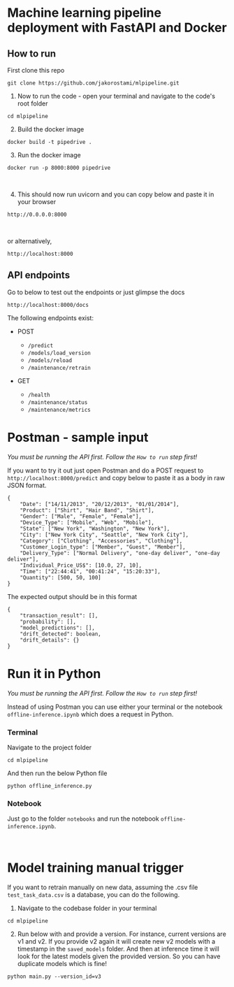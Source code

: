 # Machine learning pipeline deployment with FastAPI and Docker

## How to run

First clone this repo
```
git clone https://github.com/jakorostami/mlpipeline.git
```

1. Now to run the code - open your terminal and navigate to the code's root folder

```
cd mlpipeline
```

2. Build the docker image


```
docker build -t pipedrive .
```

3. Run the docker image

```
docker run -p 8000:8000 pipedrive
```
<br>

4. This should now run uvicorn and you can copy below and paste it in your browser

```
http://0.0.0.0:8000
```
<br>

or alternatively,

```
http://localhost:8000
```

## API endpoints

Go to below to test out the endpoints or just glimpse the docs

```
http://localhost:8000/docs
```

The following endpoints exist:

* POST
    * `/predict`
    * `/models/load_version`
    * `/models/reload`
    * `/maintenance/retrain`

* GET
    * `/health`
    * `/maintenance/status`
    * `/maintenance/metrics`


# Postman - sample input

*You must be running the API first. Follow the `How to run` step first!*

If you want to try it out just open Postman and do a POST request to `http://localhost:8000/predict` and copy below to paste it as a body in raw JSON format.

```
{
    "Date": ["14/11/2013", "20/12/2013", "01/01/2014"],
    "Product": ["Shirt", "Hair Band", "Shirt"],
    "Gender": ["Male", "Female", "Female"],
    "Device_Type": ["Mobile", "Web", "Mobile"],
    "State": ["New York", "Washington", "New York"],
    "City": ["New York City", "Seattle", "New York City"],
    "Category": ["Clothing", "Accessories", "Clothing"],
    "Customer_Login_type": ["Member", "Guest", "Member"],
    "Delivery_Type": ["Normal Delivery", "one-day deliver", "one-day deliver"],
    "Individual_Price_US$": [10.0, 27, 10],
    "Time": ["22:44:41", "00:41:24", "15:20:33"],
    "Quantity": [500, 50, 100]
}
```

The expected output should be in this format

```
{
    "transaction_result": [],
    "probability": [],
    "model_predictions": [],
    "drift_detected": boolean,
    "drift_details": {}
}
```


# Run it in Python
*You must be running the API first. Follow the `How to run` step first!*

Instead of using Postman you can use either your terminal or the notebook `offline-inference.ipynb` which does a request in Python.

### Terminal
Navigate to the project folder

```
cd mlpipeline
```

And then run the below Python file

```
python offline_inference.py
```

### Notebook
Just go to the folder `notebooks` and run the notebook `offline-inference.ipynb`.

<br>

# Model training manual trigger

If you want to retrain manually on new data, assuming the .csv file `test_task_data.csv` is a database, you can do the following.

1. Navigate to the codebase folder in your terminal

```
cd mlpipeline
```

2. Run below with and provide a version. For instance, current versions are v1 and v2. If you provide v2 again it will create new v2 models with a timestamp in the `saved_models` folder. And then at inference time it will look for the latest models given the provided version. So you can have duplicate models which is fine!

```
python main.py --version_id=v3
```

